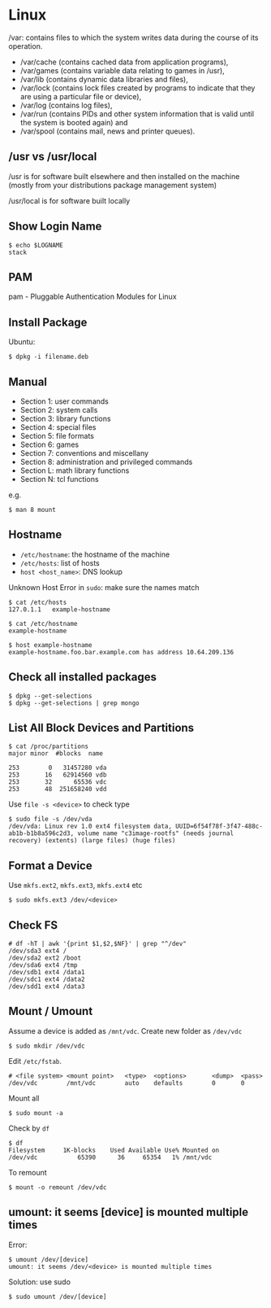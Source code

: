 Linux
=====

/var: contains files to which the system writes data during the course of its operation.

* /var/cache (contains cached data from application programs), 
* /var/games (contains variable data relating to games in /usr), 
* /var/lib (contains dynamic data libraries and files), 
* /var/lock (contains lock files created by programs to indicate that they are using a particular file or device), 
* /var/log (contains log files), 
* /var/run (contains PIDs and other system information that is valid until the system is booted again) and 
* /var/spool (contains mail, news and printer queues).

/usr vs /usr/local
------------------

/usr is for software built elsewhere and then installed on the machine (mostly from your distributions package management system) 


/usr/local is for software built locally 


Show Login Name
---------------

    $ echo $LOGNAME
    stack


PAM
---

pam - Pluggable Authentication Modules for Linux


Install Package
---------------

Ubuntu:

    $ dpkg -i filename.deb


Manual
------

* Section 1: user commands 
* Section 2: system calls 
* Section 3: library functions
* Section 4: special files
* Section 5: file formats
* Section 6: games
* Section 7: conventions and miscellany
* Section 8: administration and privileged commands
* Section L: math library functions
* Section N: tcl functions

e.g.

    $ man 8 mount


Hostname
--------

* ``/etc/hostname``: the hostname of the machine
* ``/etc/hosts``: list of hosts
* ``host <host_name>``: DNS lookup

Unknown Host Error in ``sudo``: make sure the names match

    $ cat /etc/hosts
    127.0.1.1   example-hostname

    $ cat /etc/hostname
    example-hostname

    $ host example-hostname
    example-hostname.foo.bar.example.com has address 10.64.209.136

Check all installed packages
-----------------------------

    $ dpkg --get-selections
    $ dpkg --get-selections | grep mongo


List All Block Devices and Partitions
-------------------------------------

    $ cat /proc/partitions
    major minor  #blocks  name

    253        0   31457280 vda
    253       16   62914560 vdb
    253       32      65536 vdc
    253       48  251658240 vdd

Use ``file -s <device>`` to check type

    $ sudo file -s /dev/vda
    /dev/vda: Linux rev 1.0 ext4 filesystem data, UUID=6f54f78f-3f47-488c-ab1b-b1b8a596c2d3, volume name "c3image-rootfs" (needs journal recovery) (extents) (large files) (huge files)

Format a Device
---------------

Use ``mkfs.ext2``, ``mkfs.ext3``, ``mkfs.ext4`` etc

    $ sudo mkfs.ext3 /dev/<device>

Check FS
--------

    # df -hT | awk '{print $1,$2,$NF}' | grep "^/dev"
    /dev/sda3 ext4 /
    /dev/sda2 ext2 /boot
    /dev/sda6 ext4 /tmp
    /dev/sdb1 ext4 /data1
    /dev/sdc1 ext4 /data2
    /dev/sdd1 ext4 /data3

Mount / Umount
--------------

Assume a device is added as ``/mnt/vdc``. Create new folder as ``/dev/vdc``

    $ sudo mkdir /dev/vdc 

Edit ``/etc/fstab``.

    # <file system> <mount point>   <type>  <options>       <dump>  <pass>
    /dev/vdc        /mnt/vdc        auto    defaults        0       0

Mount all

    $ sudo mount -a

Check by ``df``

    $ df
    Filesystem     1K-blocks    Used Available Use% Mounted on
    /dev/vdc           65390      36     65354   1% /mnt/vdc


To remount

    $ mount -o remount /dev/vdc

umount: it seems [device] is mounted multiple times
---------------------------------------------------

Error: 

    $ umount /dev/[device] 
    umount: it seems /dev/<device> is mounted multiple times

Solution: use sudo

    $ sudo umount /dev/[device]
